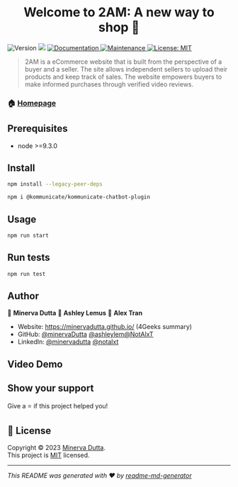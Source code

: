 <h1 align="center">Welcome to 2AM: A new way to shop 👋</h1>
<p>
  <img alt="Version" src="https://img.shields.io/badge/version-3.1.4-blue.svg?cacheSeconds=2592000" />
  <img src="https://img.shields.io/badge/node-%3E%3D9.3.0-blue.svg" />
  <a href="https://github.com/ashleylem/Group-1-Miami-PT42/blob/main/README.md" target="_blank">
    <img alt="Documentation" src="https://img.shields.io/badge/documentation-yes-brightgreen.svg" />
  </a>
  <a href="https://github.com/kefranabg/readme-md-generator/graphs/commit-activity" target="_blank">
    <img alt="Maintenance" src="https://img.shields.io/badge/Maintained%3F-yes-green.svg" />
  </a>
  <a href="https://github.com/ashleylem/Group-1-Miami-PT42/blob/main/LICENSE.md" target="_blank">
    <img alt="License: MIT" src="https://img.shields.io/github/license/minervaDutta/2AM: A new way to shop" />
  </a>
</p>

>  2AM is a eCommerce website that is built from the perspective of a buyer and a seller. The site allows independent sellers to upload their products and keep track of sales. The website empowers buyers to make informed purchases through verified video reviews.

### 🏠 [Homepage](https://idemoprojects.com/)

## Prerequisites

- node >=9.3.0

## Install

```sh
npm install --legacy-peer-deps
```
```sh
npm i @kommunicate/kommunicate-chatbot-plugin
```
## Usage

```sh
npm run start
```

## Run tests

```sh
npm run test
```

## Author

👤 **Minerva Dutta**
👤 **Ashley Lemus**
👤 **Alex Tran**

* Website: https://minervadutta.github.io/ (4Geeks summary)
* GitHub: [@minervaDutta](https://github.com/minervaDutta) [@ashleylem](https://github.com/ashleylem)[@NotAlxT](https://github.com/NotAlxT)
* LinkedIn: [@minervadutta](https://linkedin.com/in/minervadutta) [@notalxt](https://linkedin.com/in/notalxt)

## Video Demo



## Show your support

Give a ⭐️ if this project helped you!

## 📝 License

Copyright © 2023 [Minerva Dutta](https://github.com/minervaDutta).<br />
This project is [MIT](https://github.com/ashleylem/Group-1-Miami-PT42/blob/main/LICENSE) licensed.

***
_This README was generated with ❤️ by [readme-md-generator](https://github.com/kefranabg/readme-md-generator)_
